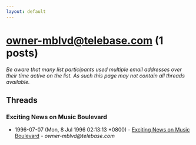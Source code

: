 ```yaml
---
layout: default
---
```


# owner-mblvd@telebase.com (1 posts)

_Be aware that many list participants used multiple email addresses over their time active on the list. As such this page may not contain all threads available._

## Threads

### Exciting News on Music Boulevard
+ 1996-07-07 (Mon, 8 Jul 1996 02:13:13 +0800) - [Exciting News on Music Boulevard](/archive/1996/07/3d988259d40c9a762e1664634396bc63ce57945874030ea13c5e12c0774630dc) - _owner-mblvd@telebase.com_


